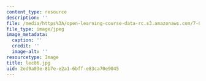 ```yaml
---
content_type: resource
description: ''
file: /media/https%3A/open-learning-course-data-rc.s3.amazonaws.com/7-012-introduction-to-biology-fall-2004/2ed9a03e8b7ee2a16bffe83ca70e9045_lec06.jpg
file_type: image/jpeg
image_metadata:
  caption: ''
  credit: ''
  image-alt: ''
resourcetype: Image
title: lec06.jpg
uid: 2ed9a03e-8b7e-e2a1-6bff-e83ca70e9045
---
```

